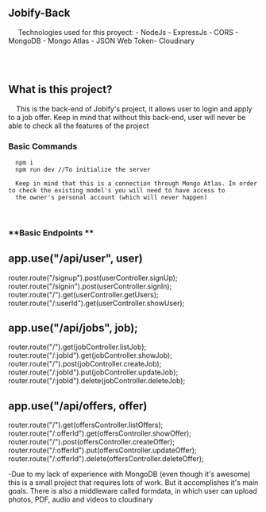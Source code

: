 ## **Jobify-Back**

&nbsp;&nbsp;&nbsp;&nbsp; Technologies used for this proyect: - NodeJs - ExpressJs - CORS - MongoDB - Mongo Atlas - JSON Web Token- Cloudinary

<br /> <br />

## **What is this project?**

&nbsp;&nbsp;&nbsp;&nbsp;This is the back-end of Jobify's project, it allows user to login and apply to a job offer.
Keep in mind that without this back-end, user will never be able to check all the features of the project


### **Basic Commands**
       
      npm i 
      npm run dev //To initialize the server
      
      Keep in mind that this is a connection through Mongo Atlas. In order to check the existing model's you will need to have access to 
      the owner's personal account (which will never happen)

 <br />
 
 ### **Basic Endpoints **
 
 ## app.use("/api/user", user) 
router.route("/signup").post(userController.signUp);
router.route("/signin").post(userController.signIn);
router.route("/").get(userController.getUsers);
router.route("/:userId").get(userController.showUser);


 ## app.use("/api/jobs", job);
router.route("/").get(jobController.listJob);
router.route("/:jobId").get(jobController.showJob);
router.route("/").post(jobController.createJob);
router.route("/:jobId").put(jobController.updateJob);
router.route("/:jobId").delete(jobController.deleteJob);
 
 ## app.use("/api/offers, offer)
router.route("/").get(offersController.listOffers);
router.route("/:offerId").get(offersController.showOffer);
router.route("/").post(offersController.createOffer);
router.route("/:offerId").put(offersController.updateOffer);
router.route("/:offerId").delete(offersController.deleteOffer);
 
 
-Due to my lack of experience with MongoDB (even though it's awesome) this is a small project that requires lots of work. But it accomplishes it's main goals. 
There is also a middleware called formdata, in which user can upload photos, PDF, audio and videos to cloudinary

